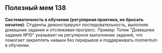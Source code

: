 ## Полезный мем 138

**Систематичность в обучении (регулярная практика, не бросать начатое)**: Студенты демонстрируют последовательность, выполняя домашние задания и отслеживая прогресс. Пример: Топик "Домашнее задание №10" указывает на регулярное выполнение заданий, что помогает закреплять навыки без перерывов и поддерживать momentum в обучении.